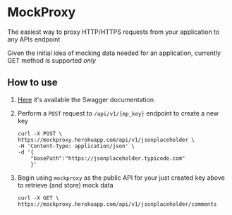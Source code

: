 # MockProxy

The easiest way to proxy HTTP/HTTPS requests from your application to any APIs endpoint

Given the initial idea of mocking data needed for an application, currently GET method is supported _only_

## How to use

1.  [Here](https://mockproxy.herokuapp.com/documentation/) it's available the Swagger documentation
1.  Perform a `POST` request to `/api/v1/{mp_key}` endpoint to create a new key

        curl -X POST \
        https://mockproxy.herokuapp.com/api/v1/jsonplaceholder \
        -H 'Content-Type: application/json' \
        -d '{
        	"basePath":"https://jsonplaceholder.typicode.com"
        	}'

1.  Begin using `mockproxy` as the public API for your just created key above to retrieve (and store) mock data

        curl -X GET \
        https://mockproxy.herokuapp.com/api/v1/jsonplaceholder/comments
